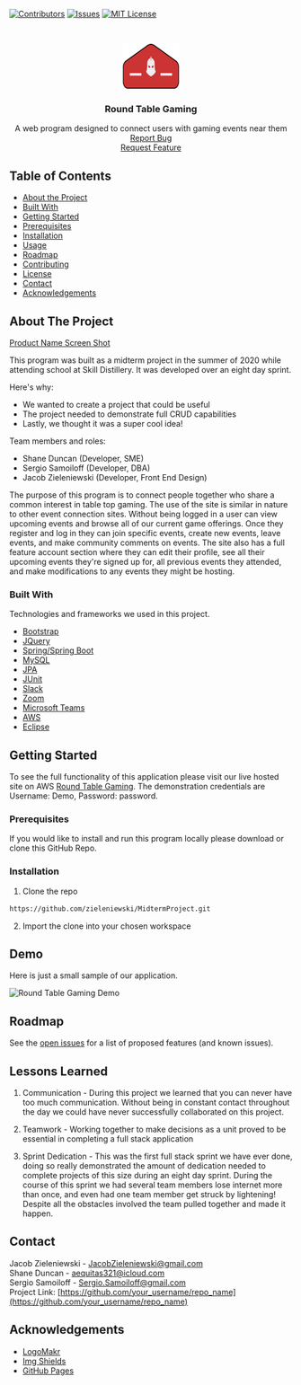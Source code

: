 <!--
*** Thanks for checking out this README Template. If you have a suggestion that would
*** make this better, please fork the repo and create a pull request or simply open
*** an issue with the tag "enhancement".
*** Thanks again! Now go create something AMAZING! :D
-->





<!-- PROJECT SHIELDS -->
<!--
*** I'm using markdown "reference style" links for readability.
*** Reference links are enclosed in brackets [ ] instead of parentheses ( ).
*** See the bottom of this document for tsdfdshe declaration of the reference variables
*** for contributors-url, forks-url, etc. This is an optional, concise syntax you may use.
*** https://www.markdownguide.org/basic-syntax/#reference-style-links
-->
[![Contributors][contributors-shield]][contributors-url]
[![Issues][issues-shield]][issues-url]
[![MIT License][license-shield]][license-url]




<!-- PROJECT LOGO -->
<br />
<p align="center">
<a href="https://github.com/zieleniewski/MidtermProject">
    <img src="images/newRoundTableLogo.png" alt="Logo" width="100" height="80">
</a>

  <h3 align="center">Round Table Gaming</h3>

  <p align="center">
    A web program designed to connect users with gaming events near them
    <br />
    <a href="https://github.com/othneildrew/Best-README-Template/issues">Report Bug</a>
    <br />
    <a href="https://github.com/othneildrew/Best-README-Template/issues">Request Feature</a>
  </p>
</p>



<!-- TABLE OF CONTENTS -->
## Table of Contents

* [About the Project](#about-the-project)
* [Built With](#built-with)
* [Getting Started](#getting-started)
* [Prerequisites](#prerequisites)
* [Installation](#installation)
* [Usage](#usage)
* [Roadmap](#roadmap)
* [Contributing](#contributing)
* [License](#license)
* [Contact](#contact)
* [Acknowledgements](#acknowledgements)



<!-- ABOUT THE PROJECT -->
## About The Project

[Product Name Screen Shot][product-screenshot]

This program was built as a midterm project in the summer of 2020 while attending school at Skill Distillery. It was developed over an eight day sprint.

Here's why:
* We wanted to create a project that could be useful
* The project needed to demonstrate full CRUD capabilities
* Lastly, we thought it was a super cool idea!

Team members and roles:
* Shane Duncan (Developer, SME)
* Sergio Samoiloff (Developer, DBA)
* Jacob Zieleniewski (Developer, Front End Design)

The purpose of this program is to connect people together who share a common interest in table top gaming. The use of the site is similar in nature to other event connection sites. Without being logged in a user can view upcoming events and browse all of our current game offerings. Once they register and log in they can join specific events, create new events, leave events, and make community comments on events. The site also has a full feature account section where they can edit their profile, see all their upcoming events they're signed up for, all previous events they attended, and make modifications to any events they might be hosting.

### Built With
Technologies and frameworks we used in this project.
* [Bootstrap](https://getbootstrap.com)
* [JQuery](https://jquery.com)
* [Spring/Spring Boot](https://spring.io/)
* [MySQL](https://www.mysql.com/)
* [JPA](https://docs.oracle.com/javaee/6/tutorial/doc/bnbpz.html)
* [JUnit](https://junit.org/junit5/)
* [Slack](https://slack.com/)
* [Zoom](https://zoom.us/)
* [Microsoft Teams](https://www.microsoft.com/en-us/microsoft-365/microsoft-teams/group-chat-software)
* [AWS](https://aws.amazon.com/)
* [Eclipse](https://www.eclipse.org/ide/)



<!-- GETTING STARTED -->
## Getting Started

To see the full functionality of this application please visit our live hosted site on AWS [Round Table Gaming](http://3.22.232.111:8080/RoundTableGaming). The demonstration credentials are Username: Demo, Password: password.

### Prerequisites

If you would like to install and run this program locally please download or clone this GitHub Repo.



### Installation

1. Clone the repo

```sh
https://github.com/zieleniewski/MidtermProject.git
```
2. Import the clone into your chosen workspace




<!-- USAGE EXAMPLES -->
## Demo

Here is just a small sample of our application.

![Round Table Gaming Demo](demo/demo.gif)



<!-- ROADMAP -->
## Roadmap

See the [open issues](https://github.com/othneildrew/Best-README-Template/issues) for a list of proposed features (and known issues).

## Lessons Learned

1. Communication - During this project we learned that you can never have too much communication. Without being in constant contact throughout the day we could have never successfully collaborated on this project.

2. Teamwork -  Working together to make decisions as a unit proved to be essential in completing a full stack application

3. Sprint Dedication - This was the first full stack sprint we have ever done, doing so really demonstrated the amount of dedication needed to complete projects of this size during an eight day sprint. During the course of this sprint we had several team members lose internet more than once, and even had one team member get struck by lightening! Despite all the obstacles involved the team pulled together and made it happen.


<!-- CONTACT -->
## Contact

Jacob Zieleniewski -  JacobZieleniewski@gmail.com <br />
Shane Duncan -  aequitas321@icloud.com <br />
Sergio Samoiloff - Sergio.Samoiloff@gmail.com <br />
Project Link: [https://github.com/your_username/repo_name](https://github.com/your_username/repo_name)



<!-- ACKNOWLEDGEMENTS -->
## Acknowledgements
* [LogoMakr](logomakr.com)
* [Img Shields](https://shields.io)
* [GitHub Pages](https://pages.github.com)






<!-- MARKDOWN LINKS & IMAGES -->
<!-- https://www.markdownguide.org/basic-syntax/#reference-style-links -->
[contributors-shield]: https://img.shields.io/github/contributors/othneildrew/Best-README-Template.svg?style=flat-square
[contributors-url]: https://github.com/zieleniewski/MidtermProject/graphs/contributors
[issues-shield]: https://img.shields.io/github/issues/othneildrew/Best-README-Template.svg?style=flat-square
[issues-url]: https://github.com/zieleniewski/MidtermProject/issues
[license-shield]: https://img.shields.io/github/license/othneildrew/Best-README-Template.svg?style=flat-square
[license-url]: https://github.com/othneildrew/Best-README-Template/blob/master/LICENSE.txt
[product-screenshot]: images/screenshot.png
